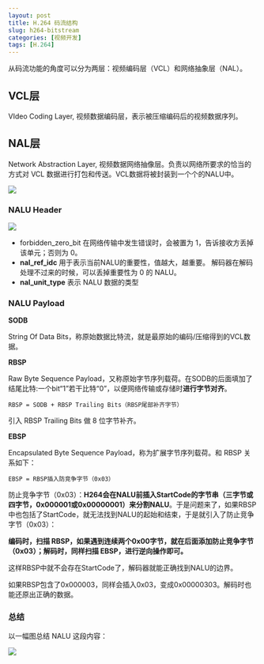```yaml
---
layout: post
title: H.264 码流结构
slug: h264-bitstream
categories: [视频开发]
tags: [H.264]
---
```



从码流功能的角度可以分为两层：视频编码层（VCL）和网络抽象层（NAL）。

## VCL层
VIdeo Coding Layer, 视频数据编码层，表示被压缩编码后的视频数据序列。

## NAL层
Network Abstraction Layer, 视频数据网络抽像层。负责以网络所要求的恰当的方式对 VCL 数据进行打包和传送。VCL数据将被封装到一个个的NALU中。

![](/assets/images/nalu.png)

### NALU Header
![](/assets/images/nalu_header.png)
+ forbidden_zero_bit
    在网络传输中发生错误时，会被置为 1，告诉接收方丢掉该单元；否则为 0。
+ **nal_ref_idc**
    用于表示当前NALU的重要性，值越大，越重要。
    解码器在解码处理不过来的时候，可以丢掉重要性为 0 的 NALU。
+ **nal_unit_type**
    表示 NALU 数据的类型

### NALU Payload
**SODB**

String Of Data Bits，称原始数据比特流，就是最原始的编码/压缩得到的VCL数据。

**RBSP**

Raw Byte Sequence Payload，又称原始字节序列载荷。在SODB的后面填加了结尾比特:一个bit“1”若干比特“0”，以便网络传输或存储时**进行字节对齐**。
```
RBSP = SODB + RBSP Trailing Bits（RBSP尾部补齐字节）
```
引入 RBSP Trailing Bits 做 8 位字节补齐。

**EBSP**

Encapsulated Byte Sequence Payload，称为扩展字节序列载荷。和 RBSP 关系如下：
```
EBSP = RBSP插入防竞争字节（0x03）
```
防止竞争字节（0x03）：**H264会在NALU前插入StartCode的字节串（三字节或四字节，0x000001或0x00000001）来分割NALU**。于是问题来了，如果RBSP中也包括了StartCode，就无法找到NALU的起始和结束，于是就引入了防止竞争字节（0x03）：

**编码时，扫描 RBSP，如果遇到连续两个0x00字节，就在后面添加防止竞争字节（0x03）；解码时，同样扫描 EBSP，进行逆向操作即可。**

这样RBSP中就不会存在StartCode了，解码器就能正确找到NALU的边界。

如果RBSP包含了0x000003，同样会插入0x03，变成0x00000303。解码时也能还原出正确的数据。

### 总结

以一幅图总结 NALU 这段内容：

![](/assets/images/nalu_payload.png)
